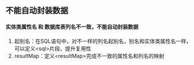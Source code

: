 ## 不能自动封装数据



#### 实体类属性名 和 数据库表列名不一致，不能自动封装数据

1. 起别名：在SQL语句中，对不一样的列名起别名，别名和实体类属性名一样，可以定义\<sql>片段，提升复用性
2. resultMap：定义\<resultMap>完成不一致的属性名和列名的映射